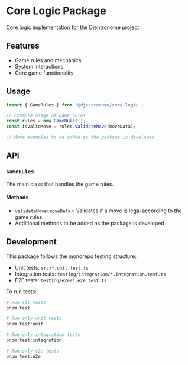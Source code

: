 # Core Logic Package

Core logic implementation for the Djentronome project.

## Features

- Game rules and mechanics
- System interactions
- Core game functionality

## Usage

```typescript
import { GameRules } from '@djentronome/core-logic';

// Example usage of game rules
const rules = new GameRules();
const isValidMove = rules.validateMove(moveData);

// More examples to be added as the package is developed
```

## API

### `GameRules`

The main class that handles the game rules.

#### Methods

- `validateMove(moveData)`: Validates if a move is legal according to the game rules
- Additional methods to be added as the package is developed

## Development

This package follows the monorepo testing structure:

- Unit tests: `src/*.unit.test.ts`
- Integration tests: `testing/integration/*.integration.test.ts`
- E2E tests: `testing/e2e/*.e2e.test.ts`

To run tests:

```bash
# Run all tests
pnpm test

# Run only unit tests
pnpm test:unit

# Run only integration tests
pnpm test:integration

# Run only e2e tests
pnpm test:e2e
``` 